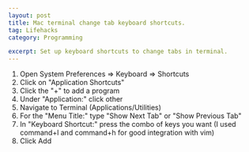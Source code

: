 ```yaml
---
layout: post
title: Mac terminal change tab keyboard shortcuts.
tag: Lifehacks
category: Programming

excerpt: Set up keyboard shortcuts to change tabs in terminal.
---
```

	
1. Open System Preferences => Keyboard => Shortcuts
2. Click on "Application Shortcuts"
3. Click the "+" to add a program
4. Under "Application:" click other
5. Navigate to Terminal (Applications/Utilities)
6. For the "Menu Title:" type "Show Next Tab" or "Show Previous Tab"
7. In "Keyboard Shortcut:" press the combo of keys you want (I used command+l and command+h for good integration with vim)
8. Click Add


